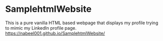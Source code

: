 # SamplehtmlWebsite
This is a pure vanilla HTML based webpage that displays my profile trying to mimic my LinkedIn profile page.
https://nabeel001.github.io/SamplehtmlWebsite/
